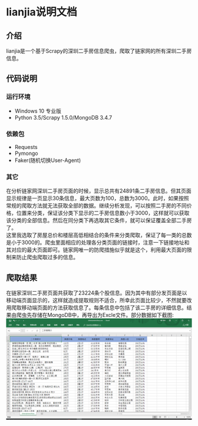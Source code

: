lianjia说明文档
==
介绍
 - 
lianjia是一个基于Scrapy的深圳二手房信息爬虫，爬取了链家网的所有深圳二手房信息。<br>

代码说明
--
### 运行环境
* Windows 10 专业版<br>
* Python 3.5/Scrapy 1.5.0/MongoDB 3.4.7<br>

### 依赖包
* Requests<br>
* Pymongo<br>
* Faker(随机切换User-Agent)<br>

### 其它
在分析链家网深圳二手房页面的时候，显示总共有24891条二手房信息。但其页面显示规律是一页显示30条信息，最大页数为100，总数为3000。此时，如果按照常规的爬取方法就无法获取全部的数据。继续分析发现，可以按照二手房的不同价格，位置来分类，保证该分类下显示的二手房信息数小于3000，这样就可以获取该分类的全部信息。然后在同分类下再选取其它条件，就可以保证覆盖全部二手房了。<br>
这里我选取了房屋总价和楼层高低相结合的条件来分类爬取，保证了每一类的总数是小于3000的。爬虫里面相应的处理各分类页面的链接时，注意一下链接地址和其对应的最大页面即可。链家网唯一的防爬措施似乎就是这个，利用最大页面的限制来防止爬虫爬取过多的信息。

爬取结果
-
在链家深圳二手房页面共获取了23224条个股信息。因为其中有部分发页面是以移动端页面显示的，这样就造成提取规则不适合，所幸此页面比较少，不然就要改用爬取移动端页面的方法获取信息了。每条信息中包括了该二手房的详细信息。结果由爬虫先存储在MongoDB中，再导出为Excle文件。部分数据如下截图:<br>
![房产信息截图](https://github.com/lanluyu/lianjia/blob/master/%E4%BA%8C%E6%89%8B%E6%88%BF%E4%BF%A1%E6%81%AF%E6%88%AA%E5%9B%BE.PNG)
